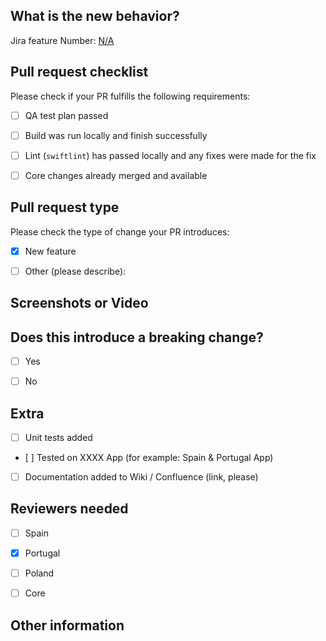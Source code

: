 
## What is the new behavior?
<!-- Please describe the behavior or changes that are being added by this PR, or link to a relevant feature.-->

Jira feature Number: [N/A](https://)

## Pull request checklist

Please check if your PR fulfills the following requirements:
- [ ] QA test plan passed
- [ ] Build was run locally and finish successfully
- [ ] Lint (`swiftlint`) has passed locally and any fixes were made for the fix
- [ ] Core changes already merged and available


## Pull request type

Please check the type of change your PR introduces:
- [x] New feature
- [ ] Other (please describe): 


## Screenshots or Video

<!-- Depending on if the MR is related with a change in the UI or not, we should add one or more screenshots (or video) that shows the implementation. -->


## Does this introduce a breaking change?

<!-- If this introduces a breaking change, please describe the impact and how to fix it. -->

- [ ] Yes
- [ ] No


## Extra 

- [ ] Unit tests added
- [ ] Tested on XXXX App (for example: Spain & Portugal App)
- [ ] Documentation added to Wiki / Confluence (link, please)

## Reviewers needed

<!-- Please uncheck the project that not apply to review this change -->

- [ ] Spain
- [x] Portugal
- [ ] Poland
- [ ] Core


## Other information

<!-- Any other information that is important to this PR such as screenshots of how the component looks before and after the change. -->
